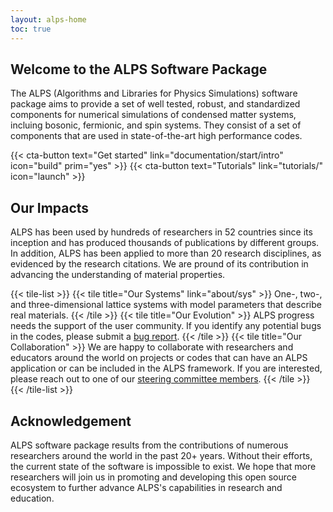 ```yaml
---
layout: alps-home
toc: true
---
```



<div class="flexBox" >
<div class="leftX">

## Welcome to the ALPS Software Package

The ALPS (Algorithms and Libraries for Physics Simulations) software package aims to provide a set of well tested, robust, and standardized components for numerical simulations of condensed matter systems, incluing bosonic, fermionic, and spin systems. They consist of a set of components that are used in state-of-the-art high performance codes.

<div class="cta-buttons" style="text-align:left;width:100%;">
{{< cta-button text="Get started" link="documentation/start/intro" icon="build"  prim="yes" >}}
{{< cta-button text="Tutorials" link="tutorials/" icon="launch" >}}
</div>
</div>
<div class="rightX" >
<img class="logoX" />
</div>

</div>

## Our Impacts
ALPS has been used by hundreds of researchers in 52 countries since its inception and has produced thousands of publications by different groups. In addition, ALPS has been applied to more than 20 research disciplines, as evidenced by the research citations. We are pround of its contribution in advancing the understanding of material properties.

{{< tile-list >}}
  {{< tile title="Our Systems" link="about/sys" >}}
  One-, two-, and three-dimensional lattice systems with model parameters that describe real materials.
  {{< /tile >}}
  {{< tile title="Our Evolution" >}}
  ALPS progress needs the support of the user community. If you identify any potential bugs in the codes, please submit a [bug report](https://github.com/ALPSim/ALPS/issues).
  {{< /tile >}}
  {{< tile title="Our Collaboration" >}}
  We are happy to collaborate with researchers and educators around the world on projects or codes that can have an ALPS application or can be included in the ALPS framework. If you are interested, please reach out to one of our [steering committee members](govern#alps-community-steering-committee).
  {{< /tile >}}
{{< /tile-list >}}

## Acknowledgement
ALPS software package results from the contributions of numerous researchers around the world in the past 20+ years. Without their efforts, the current state of the software is impossible to exist. We hope that more researchers will join us in promoting and developing this open source ecosystem to further advance ALPS's capabilities in research and education. 


